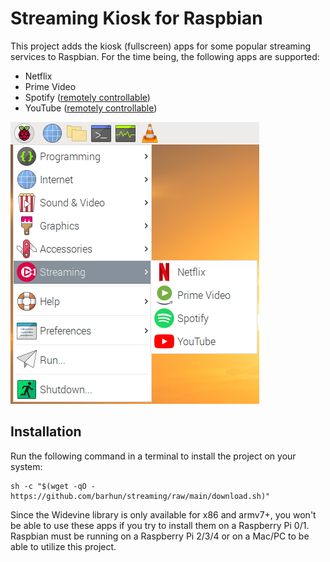 # Streaming Kiosk for Raspbian

This project adds the kiosk (fullscreen) apps for some popular streaming services to Raspbian. For the time being, the following apps are supported:

- Netflix
- Prime Video
- Spotify ([remotely controllable](https://explore.spotify.com/us/pages/connect-at-home))
- YouTube ([remotely controllable](https://support.google.com/youtube/answer/7640706#TV_code))

![screenshot](https://github.com/barhun/streaming/raw/main/screenshot.png "Screenshot")

## Installation

Run the following command in a terminal to install the project on your system:

```
sh -c "$(wget -qO - https://github.com/barhun/streaming/raw/main/download.sh)"
```

Since the Widevine library is only available for x86 and armv7+, you won't be able to use these apps if you try to install them on a Raspberry Pi 0/1. Raspbian must be running on a Raspberry Pi 2/3/4 or on a Mac/PC to be able to utilize this project.
